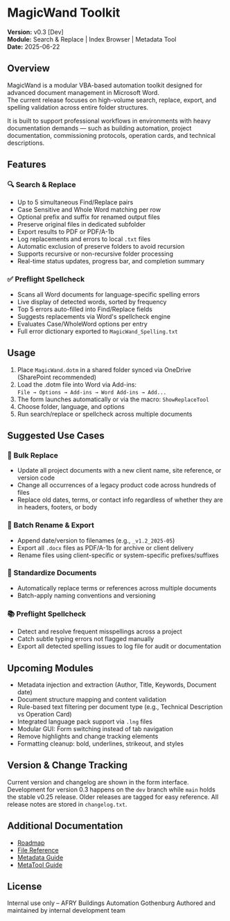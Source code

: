 # MagicWand Toolkit  
**Version:** v0.3 [Dev]  
**Module:** Search & Replace | Index Browser | Metadata Tool  
**Date:** 2025-06-22  

## Overview  
MagicWand is a modular VBA-based automation toolkit designed for advanced document management in Microsoft Word.  
The current release focuses on high-volume search, replace, export, and spelling validation across entire folder structures.  

It is built to support professional workflows in environments with heavy documentation demands — such as building automation, project documentation, commissioning protocols, operation cards, and technical descriptions.  

## Features  

### 🔍 Search & Replace  
- Up to 5 simultaneous Find/Replace pairs  
- Case Sensitive and Whole Word matching per row  
- Optional prefix and suffix for renamed output files  
- Preserve original files in dedicated subfolder  
- Export results to PDF or PDF/A-1b  
- Log replacements and errors to local `.txt` files  
- Automatic exclusion of preserve folders to avoid recursion  
- Supports recursive or non-recursive folder processing  
- Real-time status updates, progress bar, and completion summary  

### ✅ Preflight Spellcheck  
- Scans all Word documents for language-specific spelling errors  
- Live display of detected words, sorted by frequency  
- Top 5 errors auto-filled into Find/Replace fields  
- Suggests replacements via Word's spellcheck engine  
- Evaluates Case/WholeWord options per entry  
- Full error dictionary exported to `MagicWand_Spelling.txt`  

## Usage  
1. Place `MagicWand.dotm` in a shared folder synced via OneDrive (SharePoint recommended)  
2. Load the .dotm file into Word via Add-ins:  
   `File → Options → Add-ins → Word Add-ins → Add...`  
3. The form launches automatically or via the macro: `ShowReplaceTool`  
4. Choose folder, language, and options  
5. Run search/replace or spellcheck across multiple documents  

## Suggested Use Cases  

### 🔁 Bulk Replace  
- Update all project documents with a new client name, site reference, or version code  
- Change all occurrences of a legacy product code across hundreds of files  
- Replace old dates, terms, or contact info regardless of whether they are in headers, footers, or body  

### 📁 Batch Rename & Export  
- Append date/version to filenames (e.g., `_v1.2_2025-05`)  
- Export all `.docx` files as PDF/A-1b for archive or client delivery  
- Rename files using client-specific or system-specific prefixes/suffixes  

### 📝 Standardize Documents  
- Automatically replace terms or references across multiple documents  
- Batch-apply naming conventions and versioning 

### 📚 Preflight Spellcheck  
- Detect and resolve frequent misspellings across a project  
- Catch subtle typing errors not flagged manually  
- Export all detected spelling issues to log file for audit or documentation  

## Upcoming Modules
- Metadata injection and extraction (Author, Title, Keywords, Document date)
- Document structure mapping and content validation  
- Rule-based text filtering per document type (e.g., Technical Description vs Operation Card)  
- Integrated language pack support via `.lng` files  
- Modular GUI: Form switching instead of tab navigation  
- Remove highlights and change tracking elements  
- Formatting cleanup: bold, underlines, strikeout, and styles  

## Version & Change Tracking
Current version and changelog are shown in the form interface.
Development for version 0.3 happens on the `dev` branch while `main` holds the
stable v0.25 release. Older releases are tagged for easy reference.
All release notes are stored in `changelog.txt`.

## Additional Documentation
- [Roadmap](ROADMAP.md)
- [File Reference](REFERENCE.md)
- [Metadata Guide](METADATA_GUIDE.md)
- [MetaTool Guide](METADATA_GUIDE.md#advanced-metatool)

## License  
Internal use only – AFRY Buildings Automation Gothenburg 
Authored and maintained by internal development team  
